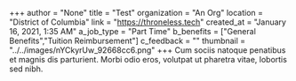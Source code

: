 +++
author = "None"
title = "Test"
organization = "An Org"
location = "District of Columbia"
link = "https://throneless.tech"
created_at = "January 16, 2021, 1:35 AM"
a_job_type = "Part Time"
b_benefits = ["General Benefits","Tuition Reimbursement"]
c_feedback = ""
thumbnail = "../../images/nYCkyrUw_92668cc6.png"
+++
Cum sociis natoque penatibus et magnis dis parturient. Morbi odio eros, volutpat ut pharetra vitae, lobortis sed nibh.
